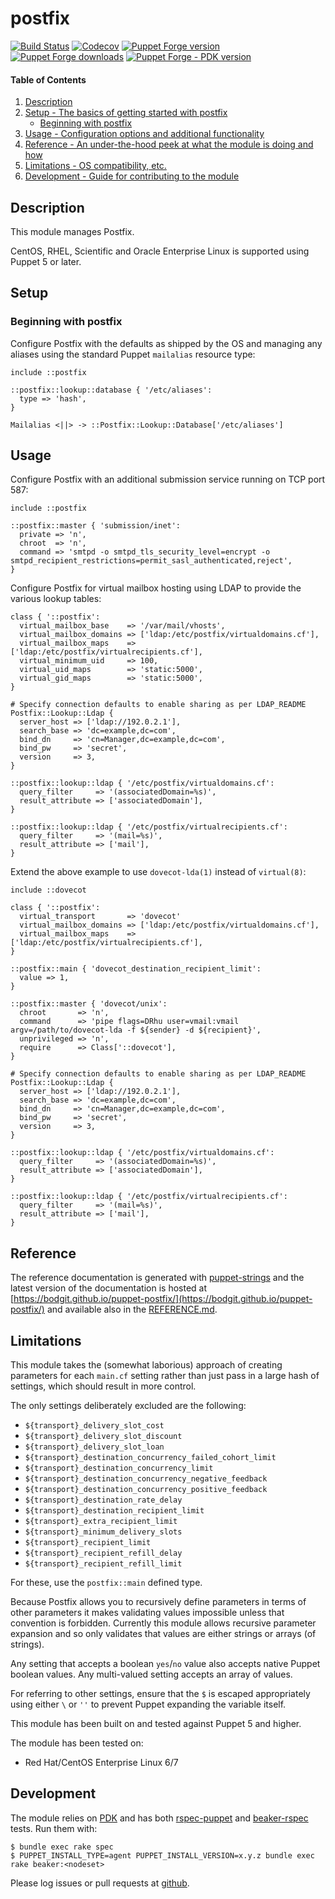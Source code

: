 # postfix

[![Build Status](https://travis-ci.org/bodgit/puppet-postfix.svg?branch=master)](https://travis-ci.org/bodgit/puppet-postfix)
[![Codecov](https://img.shields.io/codecov/c/github/bodgit/puppet-postfix)](https://codecov.io/gh/bodgit/puppet-postfix)
[![Puppet Forge version](http://img.shields.io/puppetforge/v/bodgit/postfix)](https://forge.puppetlabs.com/bodgit/postfix)
[![Puppet Forge downloads](https://img.shields.io/puppetforge/dt/bodgit/postfix)](https://forge.puppetlabs.com/bodgit/postfix)
[![Puppet Forge - PDK version](https://img.shields.io/puppetforge/pdk-version/bodgit/postfix)](https://forge.puppetlabs.com/bodgit/postfix)

#### Table of Contents

1. [Description](#description)
2. [Setup - The basics of getting started with postfix](#setup)
    * [Beginning with postfix](#beginning-with-postfix)
3. [Usage - Configuration options and additional functionality](#usage)
4. [Reference - An under-the-hood peek at what the module is doing and how](#reference)
5. [Limitations - OS compatibility, etc.](#limitations)
6. [Development - Guide for contributing to the module](#development)

## Description

This module manages Postfix.

CentOS, RHEL, Scientific and Oracle Enterprise Linux is supported using Puppet
5 or later.

## Setup

### Beginning with postfix

Configure Postfix with the defaults as shipped by the OS and managing any
aliases using the standard Puppet `mailalias` resource type:

```puppet
include ::postfix

::postfix::lookup::database { '/etc/aliases':
  type => 'hash',
}

Mailalias <||> -> ::Postfix::Lookup::Database['/etc/aliases']
```

## Usage

Configure Postfix with an additional submission service running on TCP port
587:

```puppet
include ::postfix

::postfix::master { 'submission/inet':
  private => 'n',
  chroot  => 'n',
  command => 'smtpd -o smtpd_tls_security_level=encrypt -o smtpd_recipient_restrictions=permit_sasl_authenticated,reject',
}
```

Configure Postfix for virtual mailbox hosting using LDAP to provide the
various lookup tables:

```puppet
class { '::postfix':
  virtual_mailbox_base    => '/var/mail/vhosts',
  virtual_mailbox_domains => ['ldap:/etc/postfix/virtualdomains.cf'],
  virtual_mailbox_maps    => ['ldap:/etc/postfix/virtualrecipients.cf'],
  virtual_minimum_uid     => 100,
  virtual_uid_maps        => 'static:5000',
  virtual_gid_maps        => 'static:5000',
}

# Specify connection defaults to enable sharing as per LDAP_README
Postfix::Lookup::Ldap {
  server_host => ['ldap://192.0.2.1'],
  search_base => 'dc=example,dc=com',
  bind_dn     => 'cn=Manager,dc=example,dc=com',
  bind_pw     => 'secret',
  version     => 3,
}

::postfix::lookup::ldap { '/etc/postfix/virtualdomains.cf':
  query_filter     => '(associatedDomain=%s)',
  result_attribute => ['associatedDomain'],
}

::postfix::lookup::ldap { '/etc/postfix/virtualrecipients.cf':
  query_filter     => '(mail=%s)',
  result_attribute => ['mail'],
}
```

Extend the above example to use `dovecot-lda(1)` instead of `virtual(8)`:

```puppet
include ::dovecot

class { '::postfix':
  virtual_transport       => 'dovecot'
  virtual_mailbox_domains => ['ldap:/etc/postfix/virtualdomains.cf'],
  virtual_mailbox_maps    => ['ldap:/etc/postfix/virtualrecipients.cf'],
}

::postfix::main { 'dovecot_destination_recipient_limit':
  value => 1,
}

::postfix::master { 'dovecot/unix':
  chroot       => 'n',
  command      => 'pipe flags=DRhu user=vmail:vmail argv=/path/to/dovecot-lda -f ${sender} -d ${recipient}',
  unprivileged => 'n',
  require      => Class['::dovecot'],
}

# Specify connection defaults to enable sharing as per LDAP_README
Postfix::Lookup::Ldap {
  server_host => ['ldap://192.0.2.1'],
  search_base => 'dc=example,dc=com',
  bind_dn     => 'cn=Manager,dc=example,dc=com',
  bind_pw     => 'secret',
  version     => 3,
}

::postfix::lookup::ldap { '/etc/postfix/virtualdomains.cf':
  query_filter     => '(associatedDomain=%s)',
  result_attribute => ['associatedDomain'],
}

::postfix::lookup::ldap { '/etc/postfix/virtualrecipients.cf':
  query_filter     => '(mail=%s)',
  result_attribute => ['mail'],
}
```

## Reference

The reference documentation is generated with
[puppet-strings](https://github.com/puppetlabs/puppet-strings) and the latest
version of the documentation is hosted at
[https://bodgit.github.io/puppet-postfix/](https://bodgit.github.io/puppet-postfix/)
and available also in the [REFERENCE.md](https://github.com/bodgit/puppet-postfix/blob/master/REFERENCE.md).

## Limitations

This module takes the (somewhat laborious) approach of creating parameters for
each `main.cf` setting rather than just pass in a large hash of settings,
which should result in more control.

The only settings deliberately excluded are the following:

* `${transport}_delivery_slot_cost`
* `${transport}_delivery_slot_discount`
* `${transport}_delivery_slot_loan`
* `${transport}_destination_concurrency_failed_cohort_limit`
* `${transport}_destination_concurrency_limit`
* `${transport}_destination_concurrency_negative_feedback`
* `${transport}_destination_concurrency_positive_feedback`
* `${transport}_destination_rate_delay`
* `${transport}_destination_recipient_limit`
* `${transport}_extra_recipient_limit`
* `${transport}_minimum_delivery_slots`
* `${transport}_recipient_limit`
* `${transport}_recipient_refill_delay`
* `${transport}_recipient_refill_limit`

For these, use the `postfix::main` defined type.

Because Postfix allows you to recursively define parameters in terms of other
parameters it makes validating values impossible unless that convention is
forbidden. Currently this module allows recursive parameter expansion and so
only validates that values are either strings or arrays (of strings).

Any setting that accepts a boolean `yes`/`no` value also accepts native Puppet
boolean values. Any multi-valued setting accepts an array of values.

For referring to other settings, ensure that the `$` is escaped appropriately
using either `\` or `''` to prevent Puppet expanding the variable itself.

This module has been built on and tested against Puppet 5 and higher.

The module has been tested on:

* Red Hat/CentOS Enterprise Linux 6/7

## Development

The module relies on [PDK](https://puppet.com/docs/pdk/1.x/pdk.html) and has
both [rspec-puppet](http://rspec-puppet.com) and
[beaker-rspec](https://github.com/puppetlabs/beaker-rspec) tests. Run them
with:

```
$ bundle exec rake spec
$ PUPPET_INSTALL_TYPE=agent PUPPET_INSTALL_VERSION=x.y.z bundle exec rake beaker:<nodeset>
```

Please log issues or pull requests at
[github](https://github.com/bodgit/puppet-postfix).
